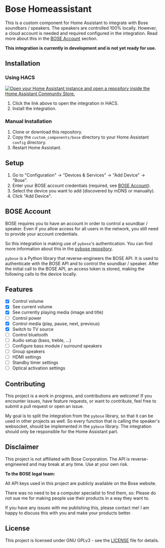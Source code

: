 # Bose Homeassistant

This is a custom component for Home Assistant to integrate with Bose soundbars / speakers.
The speakers are controlled 100% locally. However, a cloud account is needed and required configured in the integration. Read more about this in the [BOSE Account](#bose-account) section.

**This integration is currently in development and is not yet ready for use.**

## Installation

### Using HACS

[![Open your Home Assistant instance and open a repository inside the Home Assistant Community Store.](https://my.home-assistant.io/badges/hacs_repository.svg)](https://my.home-assistant.io/redirect/hacs_repository/?category=integration&repository=Bose-Homeassistant&owner=cavefire)

1. Click the link above to open the integration in HACS.
2. Install the integration.

### Manual Installation

1. Clone or download this repository.
2. Copy the `custom_components/bose` directory to your Home Assistant `config` directory.
3. Restart Home Assistant.

## Setup

1. Go to "Configuration" -> "Devices & Services" -> "Add Device" -> "Bose".
2. Enter your BOSE account credentials (required, see [BOSE Account](#bose-account)).
3. Select the device you want to add (discovered by mDNS or manually).
4. Click "Add Device".

## BOSE Account

BOSE requires you to have an account in order to control a soundbar / speaker. Even if you allow access for all users in the network, you still need to provide your account credentials.

So this integration is making use of `pybose`'s authentication. You can find more information about this in the [pybose repository](https://github.com/cavefire/pybose).

`pybose` is a Python library that reverse-engineers the BOSE API. It is used to authenticate with the BOSE API and to control the soundbar / speaker. After the initial call to the BOSE API, an access token is stored, making the following calls to the device locally.

## Features

- [x] Control volume
- [x] See current volume
- [x] See currently playing media (image and title)
- [ ] Control power
- [x] Control media (play, pause, next, previous)
- [x] Switch to TV source
- [ ] Control bluetooth 
- [ ] Audio setup (bass, treble, ...)
- [ ] Configure bass module / surround speakers
- [ ] Group speakers
- [ ] HDMI settings
- [ ] Standby timer settings
- [ ] Optical activation settings

## Contributing
This project is a work in progress, and contributions are welcome!
If you encounter issues, have feature requests, or want to contribute, feel free to submit a pull request or open an issue.

My goal is to split the integration from the `pybose` library, so that it can be used in other projects as well. So every function that is calling the speaker's websocket, should be implemented in the `pybose` library. The integration should only be responsible for the Home Assistant part.

## Disclaimer
This project is not affiliated with Bose Corporation. The API is reverse-engineered and may break at any time. Use at your own risk.

**To the BOSE legal team:**

All API keys used in this project are publicly available on the Bose website.

There was no need to be a computer specialist to find them, so: Please do not sue me for making people use their products in a way they want to.

If you have any issues with me publishing this, please contact me! I am happy to discuss this with you and make your products better.

## License
This project is licensed under GNU GPLv3 - see the [LICENSE](LICENSE) file for details.